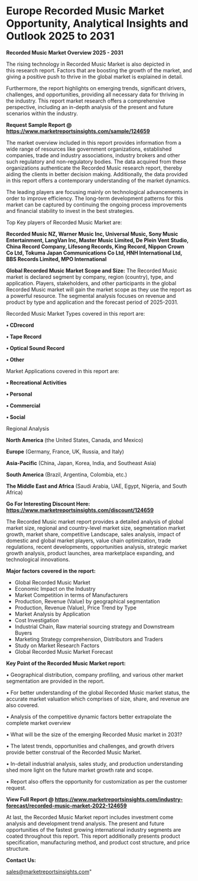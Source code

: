 # Europe Recorded Music Market Opportunity, Analytical Insights and Outlook 2025 to 2031

<Strong> Recorded Music Market Overview 2025 - 2031</strong>

The rising technology in Recorded Music Market is also depicted in this research report. Factors that are boosting the growth of the market, and giving a positive push to thrive in the global market is explained in detail.

Furthermore, the report highlights on emerging trends, significant drivers, challenges, and opportunities, providing all necessary data for thriving in the industry. This report market research offers a comprehensive perspective, including an in-depth analysis of the present and future scenarios within the industry.

<strong>Request Sample Report @ <a href=https://www.marketreportsinsights.com/sample/124659>https://www.marketreportsinsights.com/sample/124659</a></strong>

The market overview included in this report provides information from a wide range of resources like government organizations, established companies, trade and industry associations, industry brokers and other such regulatory and non-regulatory bodies. The data acquired from these organizations authenticate the Recorded Music research report, thereby aiding the clients in better decision making. Additionally, the data provided in this report offers a contemporary understanding of the market dynamics.

The leading players are focusing mainly on technological advancements in order to improve efficiency. The long-term development patterns for this market can be captured by continuing the ongoing process improvements and financial stability to invest in the best strategies.

Top Key players of Recorded Music Market are:

<strong>Recorded Music NZ, Warner Music Inc, Universal Music, Sony Music Entertainment, LangVan Inc, Master Music Limited, De Plein Vent Studio, China Record Company, Lifesong Records, King Record, Nippon Crown Co Ltd, Tokuma Japan Communications Co Ltd, HNH International Ltd, BBS Records Limited, MPO International</strong>

<strong><b>Global Recorded Music Market Scope and Size:</b></strong>
The Recorded Music market is declared segment by company, region (country), type, and application. Players, stakeholders, and other participants in the global Recorded Music market will gain the market scope as they use the report as a powerful resource. The segmental analysis focuses on revenue and product by type and application and the forecast period of 2025-2031.

Recorded Music Market Types covered in this report are:

<strong>• CDrecord

• Tape Record

• Optical Sound Record

• Other</strong>

Market Applications covered in this report are:

<strong>• Recreational Activities

• Personal

• Commercial

• Social</strong> 

Regional Analysis

<strong>North America</strong> (the United States, Canada, and Mexico)

<strong>Europe</strong> (Germany, France, UK, Russia, and Italy)

<strong>Asia-Pacific</strong> (China, Japan, Korea, India, and Southeast Asia)

<strong>South America</strong> (Brazil, Argentina, Colombia, etc.)

<strong>The Middle East and Africa</strong> (Saudi Arabia, UAE, Egypt, Nigeria, and South Africa)

<strong>Go For Interesting Discount Here: <a href=https://www.marketreportsinsights.com/discount/124659>https://www.marketreportsinsights.com/discount/124659</a></strong>

The Recorded Music market report provides a detailed analysis of global market size, regional and country-level market size, segmentation market growth, market share, competitive Landscape, sales analysis, impact of domestic and global market players, value chain optimization, trade regulations, recent developments, opportunities analysis, strategic market growth analysis, product launches, area marketplace expanding, and technological innovations.

<strong><b>Major factors covered in the report:</b></strong>
<ul>
  <li>Global Recorded Music Market </li>
  <li>Economic Impact on the Industry</li>
  <li>Market Competition in terms of Manufacturers</li>
  <li>Production, Revenue (Value) by geographical segmentation</li>
  <li>Production, Revenue (Value), Price Trend by Type</li>
  <li>Market Analysis by Application</li>
  <li>Cost Investigation</li>
  <li>Industrial Chain, Raw material sourcing strategy and Downstream Buyers</li>
  <li>Marketing Strategy comprehension, Distributors and Traders</li>
  <li>Study on Market Research Factors</li>
  <li>Global Recorded Music Market Forecast</li>
</ul>

<strong><b>Key Point of the Recorded Music Market report:</b></strong>

• Geographical distribution, company profiling, and various other market segmentation are provided in the report.

• For better understanding of the global Recorded Music market status, the accurate market valuation which comprises of size, share, and revenue are also covered.

• Analysis of the competitive dynamic factors better extrapolate the complete market overview

• What will be the size of the emerging Recorded Music market in 2031?

• The latest trends, opportunities and challenges, and growth drivers provide better construal of the Recorded Music Market.

• In-detail industrial analysis, sales study, and production understanding shed more light on the future market growth rate and scope.

• Report also offers the opportunity for customization as per the customer request.

<strong><b>View Full Report @ <a href=https://www.marketreportsinsights.com/industry-forecast/recorded-music-market-2022-124659>https://www.marketreportsinsights.com/industry-forecast/recorded-music-market-2022-124659</a></b></strong>


At last, the Recorded Music Market report includes investment come analysis and development trend analysis. The present and future opportunities of the fastest growing international industry segments are coated throughout this report. This report additionally presents product specification, manufacturing method, and product cost structure, and price structure.

<strong>Contact Us:</strong>

sales@marketreportsinsights.com"
